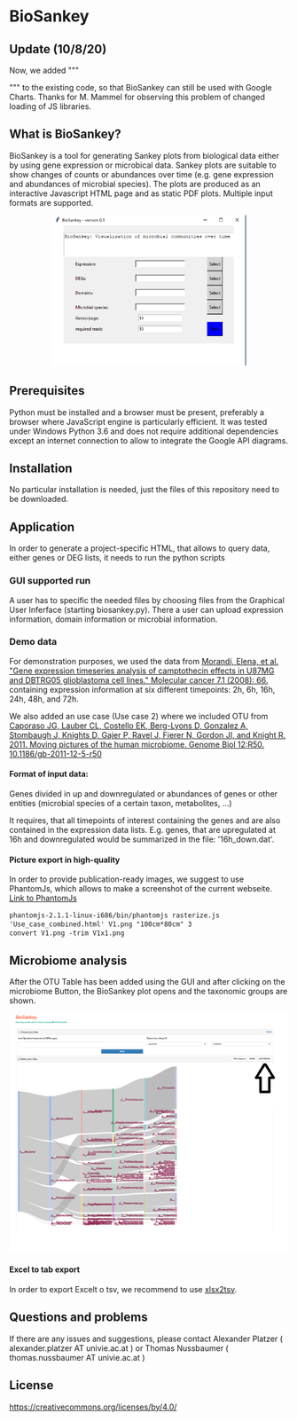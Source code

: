 # BioSankey
 
 ## Update (10/8/20)
 
 Now, we added 
 """
 <script>
    google.charts.load('current', {packages: ['corechart','sankey']});
</script>
 """
 to the existing code, so that BioSankey can still be used with Google Charts. Thanks for M. Mammel for observing this problem of changed
 loading of JS libraries.
 
## What is BioSankey?

 BioSankey is a tool for generating Sankey plots from biological data either by using gene expression or microbical data. Sankey plots are suitable to show changes of counts or abundances over time (e.g. gene expression and abundances of microbial species). The plots are produced as an interactive Javascript HTML page and as static PDF plots. Multiple input formats are supported.
 
<p align="center">
 <img src="https://github.com/nthomasCUBE/BioSankey/blob/master/images/biosankey_11oct17.png" width="350"/>
</p>
 
 ## Prerequisites
 
 Python must be installed and a browser must be present, preferably a browser where JavaScript engine is particularly efficient.
 It was tested under Windows Python 3.6 and does not require additional dependencies except an internet connection to allow to integrate the Google API diagrams.
 
 ## Installation
 
 No particular installation is needed, just the files of this repository need to be downloaded.
 
 ## Application
 
 In order to generate a project-specific HTML, that allows to query data, either genes or DEG lists, it needs to run the python scripts

### GUI supported run

A user has to specific the needed files by choosing files from the Graphical User Inferface (starting biosankey.py).
There a user can upload expression information, domain information or microbial information.
 
  ### Demo data
 
 For demonstration purposes, we used the data from
 [Morandi, Elena, et al. "Gene expression timeseries analysis of camptothecin effects in U87MG and DBTRG05 glioblastoma cell lines." Molecular cancer 7.1 (2008): 66.](https://www.ncbi.nlm.nih.gov/pubmed/18694480)
 containing expression information at six different timepoints: 2h, 6h, 16h, 24h, 48h, and 72h. 
 
 We also added an use case (Use case 2) where we included OTU from [Caporaso JG, Lauber CL, Costello EK, Berg-Lyons D, Gonzalez A, Stombaugh J, Knights D, Gajer P, Ravel J, Fierer N, Gordon JI, and Knight R. 2011. Moving pictures of the human microbiome. Genome Biol 12:R50. 10.1186/gb-2011-12-5-r50](https://www.ncbi.nlm.nih.gov/pubmed/21624126)
 
 #### Format of input data:
  Genes divided in up and downregulated
 or
  abundances of genes or other entities (microbial species of a certain taxon, metabolites, ...)
 
 It requires, that all timepoints of interest containing the genes and are also contained in the expression data lists.
 E.g. genes, that are upregulated at 16h and downregulated would be summarized in the file: '16h_down.dat'.
 
 #### Picture export in high-quality
 In order to provide publication-ready images, we suggest to use PhantomJs, which allows to
 make a screenshot of the current webseite. [Link to PhantomJs](http://phantomjs.org/)
```
phantomjs-2.1.1-linux-i686/bin/phantomjs rasterize.js 'Use_case_combined.html' V1.png "100cm*80cm" 3
convert V1.png -trim V1x1.png
```
## Microbiome analysis

After the OTU Table has been added using the GUI and after clicking on the microbiome
Button, the BioSankey plot opens and the taxonomic groups are shown.

<p align="center">
 <img src="https://github.com/nthomasCUBE/BioSankey/blob/master/images/microbiome_view.png" width="1000"/>
</p>

#### Excel to tab export

In order to export Excelt o tsv, we recommend to use [xlsx2tsv](https://gist.github.com/brendano/22764).


 ## Questions and problems
 
 If there are any issues and suggestions, please contact 
 Alexander Platzer ( alexander.platzer AT univie.ac.at ) or Thomas Nussbaumer ( thomas.nussbaumer AT univie.ac.at )
 
 
 ## License
 https://creativecommons.org/licenses/by/4.0/
